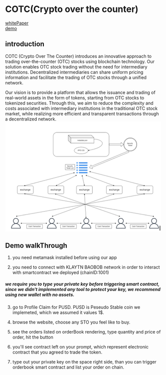 # COTC(Crypto over the counter)

[whitePaper](https://docs.google.com/document/d/13kr5SESbG5O65iSWzklvH6WWqcYMOPCs3s379kf9gto/edit)  
[demo](https://front-pjdiu7hvt-decent-trio.vercel.app/)

## introduction

COTC (Crypto Over The Counter) introduces an innovative approach to trading over-the-counter (OTC) stocks using blockchain technology. Our solution enables OTC stock trading without the need for intermediary institutions. Decentralized intermediaries can share uniform pricing information and facilitate the trading of OTC stocks through a unified network.

Our vision is to provide a platform that allows the issuance and trading of real-world assets in the form of tokens, starting from OTC stocks to tokenized securities. Through this, we aim to reduce the complexity and costs associated with intermediary institutions in the traditional OTC stock market, while realizing more efficient and transparent transactions through a decentralized network.  
<img src="src/howTokenTraded.png" width="500px">

## Demo walkThrough

1. you need metamask installed before using our app

2. you need to connect with KLAYTN BAOBOB network in order to interact with smartcontract we deployed (chainID:1001)

##### we require you to type your private key before triggering smart contract, since we didn't implemented any tool to protect your key, we recommend using new wallet with no assets.

3. go to Profile Claim for PUSD. PUSD is Peseudo Stable coin we implemeted, which we assumed it values 1$.

4. browse the website, choose any STO you feel like to buy.

5. see the orders listed on orderBook rendering, type quantity and price of order, hit the button

6. you'll see contract left on your prompt, which represent electronic contract that you agreed to trade the token.

7. type out your private key on the space right side, than you can trigger orderbook smart contract and list your order on chain.
